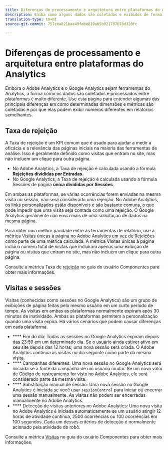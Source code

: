 ```yaml
---
title: Diferenças de processamento e arquitetura entre plataformas do Analytics
description: Saiba como alguns dados são coletados e exibidos de forma diferente entre plataformas como o Adobe Analytics e o Google Analytics.
translation-type: tm+mt
source-git-commit: 757cea821bae49fabe819a65b921797070d328fc

---
```



# Diferenças de processamento e arquitetura entre plataformas do Analytics

Embora o Adobe Analytics e o Google Analytics sejam ferramentas do Analytics, a forma como os dados são coletados e processados entre plataformas é muito diferente. Use esta página para entender algumas das principais diferenças em como determinadas dimensões e métricas são coletadas e por que elas podem exibir números diferentes em relatórios semelhantes.

## Taxa de rejeição 

A Taxa de rejeição é um KPI comum que é usado para ajudar a medir a eficácia e a relevância das páginas iniciais na maioria das ferramentas de análise. Isso é geralmente definido como visitas que entram no site, mas não incluem um clique para outra página.

* No Adobe Analytics, a Taxa de rejeição é calculada usando a fórmula **Rejeições divididas por Entradas**.
* No Google Analytics, a Taxa de rejeição é calculada usando a fórmula Sessões de página **única divididas por Sessões**.

Em ambas as plataformas, se várias ocorrências forem enviadas na mesma visita ou sessão, não será considerado uma rejeição. No Adobe Analytics, os links personalizados estão disponíveis e são bastante comuns, o que pode impedir que uma visita seja contada como uma rejeição. O Google Analytics geralmente não envia mais de uma solicitação de dados na mesma página.

Para obter uma melhor paridade entre as ferramentas de relatório, use a métrica Visitas únicas à página no Adobe Analytics em vez de Rejeições como parte de uma métrica calculada. A métrica Visitas únicas à página inclui o número total de visitas que incluíram apenas uma exibição de página ou visitas que entram no site, mas não incluem um clique para outra página.

Consulte a métrica Taxa de [rejeição](/help/components/c-variables/c-metrics/metrics-bounce-rate.md) no guia do usuário Componentes para obter mais informações.

## Visitas e sessões

Visitas (conhecidas como sessões no Google Analytics) são um grupo de exibições de página feitas pelo mesmo usuário em um curto período de tempo. As visitas em ambas as plataformas normalmente expiram após 30 minutos de inatividade. Ambas as plataformas permitem a personalização quando uma visita expira. Há vários cenários que podem causar diferenças em cada plataforma.

* **** Fim do dia: Todas as sessões no Google Analytics expiram depois das 23:59 em um determinado dia. Se o usuário ainda estiver ativo em seu site depois das 12 horas, uma nova sessão será criada. O Adobe Analytics continua as visitas no dia seguinte como parte da mesma visita.
* **** Campanhas diferentes: Uma nova sessão no Google Analytics será iniciada se a fonte da campanha de um usuário mudar. Se um novo valor de Código de rastreamento for visto no Adobe Analytics, ele será considerado parte da mesma visita.
* **** Substituição manual de sessão: Uma nova sessão no Google Analytics é iniciada se você usar `sessionControl` para iniciar ou encerrar uma sessão manualmente. As visitas não podem ser encerradas manualmente no Adobe Analytics.
* **** Detecção de visitas anteriores no Adobe Analytics: Uma nova visita no Adobe Analytics é iniciada automaticamente se um usuário atingir 12 horas de atividade contínua, 2500 ocorrências ou 100 ocorrências em 100 segundos. Cada um desses critérios de detecção é normalmente acionado pela atividade do robô.

Consulte a métrica [Visitas](/help/components/c-variables/c-metrics/metrics-visit.md) no guia do usuário Componentes para obter mais informações.
